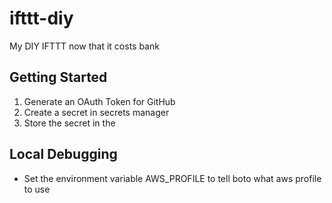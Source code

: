 # ifttt-diy
My DIY IFTTT now that it costs bank

## Getting Started

1. Generate an OAuth Token for GitHub
1. Create a secret in secrets manager
1. Store the secret in the 

## Local Debugging

* Set the environment variable AWS_PROFILE to tell boto what aws profile to use

